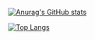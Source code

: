 [![Anurag's GitHub stats](https://github-readme-stats.vercel.app/api?username=HelloArtty&show_icons=true&theme=outrun )](https://github.com/anuraghazra/github-readme-stats)


[![Top Langs](https://github-readme-stats.vercel.app/api/top-langs/?username=HelloArtty&show_icons=true&theme=outrun )](https://github.com/anuraghazra/github-readme-stats)
